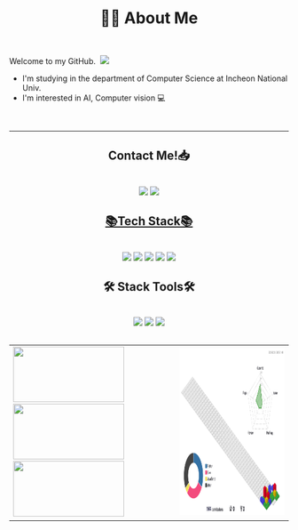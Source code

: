 


<!-- ![header](https://capsule-render.vercel.app/api?type=waving&color=88A3C9&height=250&section=header&text=Welcome!%20&fontSize=70) -->

<h1 align="center"> 🧑‍💻 About Me </h1> <br>

Welcome to my GitHub.&nbsp; <img width=40 src="https://cdn.jsdelivr.net/gh/Th3Wall/assets-cdn/PersonalGithubReadme/HandGreet.gif"  width="35px" />
* I'm studying in the department of Computer Science at Incheon National Univ.
* I'm interested in AI, Computer vision 💻
<br>
<hr>
<h2 align="center">Contact Me!📥</h2><br>
<div align="center">
<a href="https://velog.io/@hyukieee"><img src="https://img.shields.io/badge/hyukieee's%20velog-11B48A?style=flat&logo=Vimeo&logoColor=white&link=https://velog.io/@hyukieee"/></a>
 <a href="https://www.instagram.com/hyukie__e">
		<img src = "https://img.shields.io/badge/INSTAGRAM-E4405F?style=flat&logo=Instagram&logoColor=white"><br>

<h2 align="center">📚Tech Stack📚</h2> <br>
<div align="center"> <img src="https://img.shields.io/badge/Python-3766AB?style=flat&logo=Python&logoColor=white"/></a>  <img src="https://img.shields.io/badge/kotlin-7F52FF?style=flat&logo=kotlin&logoColor=white"/></a> <!--<img src="https://img.shields.io/badge/Java-red?style=flat&logo=Java&logoColor=white"/></a> --> <img src="https://img.shields.io/badge/C-A8B9CC?style=flat&logo=C&logoColor=white"/></a> <img src="https://img.shields.io/badge/C++-00599C?style=flat&logo=C%2B%2B&logoColor=white"/></a> <img src="https://img.shields.io/badge/HTML-E34F26?style=flat&logo=HTML5&logoColor=white"/></a><br>



<h2 align="center">🛠️ Stack Tools🛠️ </h2> <br>
<div align="center"> <img src="https://img.shields.io/badge/VScode-007ACC?style=flat&logo=VisualStudioCode&logoColor=white"/></a>  <img src="https://img.shields.io/badge/IntelliJ-000000?style=flat&logo=IntelliJ IDEA&logoColor=white"/></a>   
 <img src="https://img.shields.io/badge/Android Studio-3DDC84?style=flat&logo=Android Studio&logoColor=white"/></a>    </div>
<br>

  
<div align="center">
<table>
<tr>
    <td>
	<a href="https://github.com/devxb/gitanimals">
	    <img src="https://render.gitanimals.org/lines/hyukieee?pet-id=657546812229019793" width="200" height="100" style="margin-right: 20px;" />
	<br>
	<img src="https://render.gitanimals.org/lines/hyukieee?pet-id=655509735702388264" width="200" height="100" style="margin-right: 20px;" /> 
	    <img src="https://render.gitanimals.org/lines/hyukieee?pet-id=656827623990220151" width="200" height="100" style="margin-right: 20px;" />
      </a>
    </td>
    <td>
      <div>
	<img src="./profile-3d-contrib/profile-gitblock.svg" width="650" height="300" />
      </div>
    </td>
  </tr>
</table>


